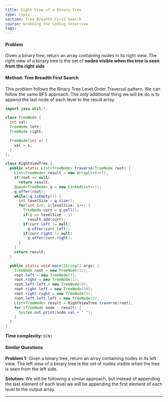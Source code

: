 ```yaml
---
title: Right View of a Binary Tree
type: topic
section: Tree Breadth First Search
course: Grokking the Coding Interview
tags:
---
```

#### Problem
Given a binary tree, return an array containing nodes in its right view. The right view of a binary tree is the set of **nodes visible when the tree is seen from the right side**.

#### Method: Tree Breadth First Search
This problem follows the Binary Tree Level Order Traversal pattern. We can follow the same BFS approach. The only additional thing we will be do is to append the last node of each level to the result array.
```java
import java.util.*;

class TreeNode {
  int val;
  TreeNode left;
  TreeNode right;

  TreeNode(int x) {
    val = x;
  }
};

class RightViewTree {
  public static List<TreeNode> traverse(TreeNode root) {
    List<TreeNode> result = new ArrayList<>();
    if(root == null)
      return result;
    Queue<TreeNode> q = new LinkedList<>();
    q.offer(root);
    while(!q.isEmpty()) {
      int levelSize = q.size();
      for(int i=0; i<levelSize; i++) {
        TreeNode curr = q.poll();
        if(i == levelSize - 1)
          result.add(curr);
        if(curr.left != null)
          q.offer(curr.left);
        if(curr.right != null)
          q.offer(curr.right);
      }
    }
    return result;
  }

  public static void main(String[] args) {
    TreeNode root = new TreeNode(12);
    root.left = new TreeNode(7);
    root.right = new TreeNode(1);
    root.left.left = new TreeNode(9);
    root.right.left = new TreeNode(10);
    root.right.right = new TreeNode(5);
    root.left.left.left = new TreeNode(3);
    List<TreeNode> result = RightViewTree.traverse(root);
    for (TreeNode node : result) {
      System.out.print(node.val + " ");
    }
  }
}
```
**Time complexity:** `O(N)`

#### Similar Questions
**Problem 1:** Given a binary tree, return an array containing nodes in its left view. The left view of a binary tree is the set of nodes visible when the tree is seen from the left side.

**Solution:** We will be following a similar approach, but instead of appending the last element of each level we will be appending the first element of each level to the output array.

---